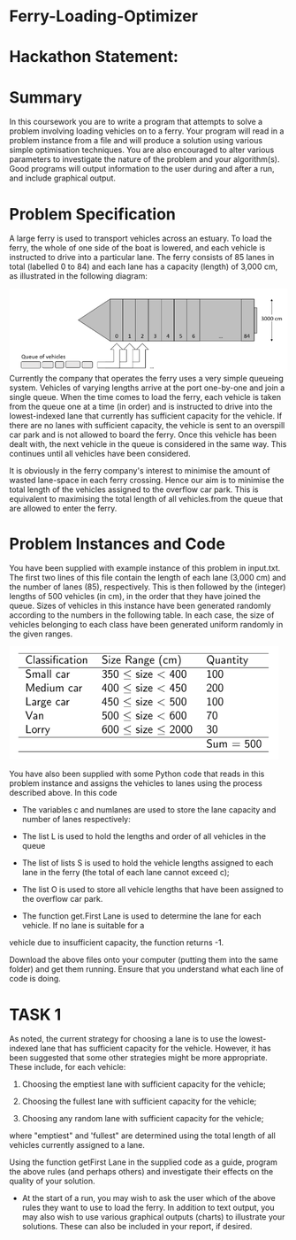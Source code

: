 # Ferry-Loading-Optimizer

# Hackathon Statement:

# Summary

In this coursework you are to write a program that attempts to solve a problem involving loading vehicles on to a ferry. Your program will read in a problem instance from a file and will produce a solution using various simple optimisation techniques. You are also encouraged to alter various parameters to investigate the nature of the problem and your algorithm(s). Good programs will output information to the user during and after a run, and include graphical output.

# Problem Specification

A large ferry is used to transport vehicles across an estuary. To load the ferry, the whole of one side of the boat is lowered, and each vehicle is instructed to drive into a particular lane. The ferry consists of 85 lanes in total (labelled 0 to 84) and each lane has a capacity (length) of 3,000 cm, as illustrated in the following diagram:

![alt text](image-1.png)
Currently the company that operates the ferry uses a very simple queueing system. Vehicles of varying lengths arrive at the port one-by-one and join a single queue. When the time comes to load the ferry, each vehicle is taken from the queue one at a time (in order) and is instructed to drive into the lowest-indexed lane that currently has sufficient capacity for the vehicle. If there are no lanes with sufficient capacity, the vehicle is sent to an overspill car park and is not allowed to board the ferry. Once this vehicle has been dealt with, the next vehicle in the queue is considered in the same way. This continues until all vehicles have been considered.

It is obviously in the ferry company's interest to minimise the amount of wasted lane-space in each ferry crossing. Hence our aim is to minimise the total length of the vehicles assigned to the overflow car park. This is equivalent to maximising the total length of all vehicles.from the queue that are allowed to enter the ferry.

# Problem Instances and Code

You have been supplied with example instance of this problem in input.txt. The first two lines of this file contain the length of each lane (3,000 cm) and the number of lanes (85), respectively. This is then followed by the (integer) lengths of 500 vehicles (in cm), in the order that they have joined the queue. Sizes of vehicles in this instance have been generated randomly according to the numbers in the following table. In each case, the size of vehicles belonging to each class have been generated uniform randomly in the given ranges.

![alt text](image-2.png)


You have also been supplied with some Python code that reads in this problem instance and assigns the vehicles to lanes using the process described above. In this code

* The variables c and numlanes are used to store the lane capacity and number of lanes respectively:

* The list L is used to hold the lengths and order of all vehicles in the queue

* The list of lists S is used to hold the vehicle lengths assigned to each lane in the ferry (the total of each lane cannot exceed c);

* The list O is used to store all vehicle lengths that have been assigned to the overflow car park.

* The function get.First Lane is used to determine the lane for each vehicle. If no lane is suitable for a

vehicle due to insufficient capacity, the function returns -1.

Download the above files onto your computer (putting them into the same folder) and get them running. Ensure that you understand what each line of code is doing.

# TASK 1

As noted, the current strategy for choosing a lane is to use the lowest-indexed lane that has sufficient capacity for the vehicle. However, it has been suggested that some other strategies might be more appropriate. These include, for each vehicle:

1. Choosing the emptiest lane with sufficient capacity for the vehicle;

2. Choosing the fullest lane with sufficient capacity for the vehicle;

3. Choosing any random lane with sufficient capacity for the vehicle;

where "emptiest" and 'fullest" are determined using the total length of all vehicles currently assigned to a lane.

Using the function getFirst Lane in the supplied code as a guide, program the above rules (and perhaps others) and investigate their effects on the quality of your solution.

* At the start of a run, you may wish to ask the user which of the above rules they want to use to load the ferry. In addition to text output, you may also wish to use various graphical outputs (charts) to illustrate your solutions. These can also be included in your report, if desired.